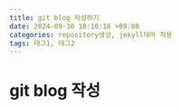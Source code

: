 ```yaml
---
title: git blog 작성하기
date: 2024-09-30 10:10:10 +09:00
categories: repository생성, jekyll테마 적용
tags: 태그1, 태그2
---
```


# git blog 작성
